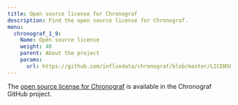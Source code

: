 ```yaml
---
title: Open source license for Chronograf
description: Find the open source license for Chronograf.
menu:
  chronograf_1_9:
    Name: Open source license
    weight: 40
    parent: About the project
    params:
      url: https://github.com/influxdata/chronograf/blob/master/LICENSE
---
```


The [open source license for Chronograf](https://github.com/influxdata/chronograf/blob/master/LICENSE) is available in the Chronograf GitHub project.

